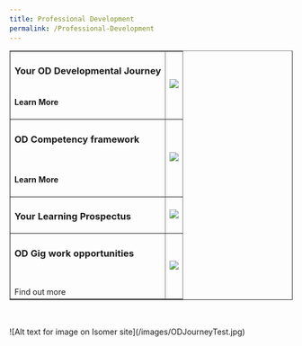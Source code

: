 ```yaml
---
title: Professional Development
permalink: /Professional-Development
---
```

<html>
<body>
<table width="400" border="1" cellpadding="1">
  <tr>
    <td><h3><strong>Your OD Developmental Journey</strong></h3>
      <h4><br>
     Learn More    </h4>      </td>
    <td><img src="https://go.gov.sg/ilod-microsite-test-thumbnail"></td>
  </tr>
  <tr>
    <td><h3>OD Competency framework
    </h3>
    <br> <h4>Learn More    </h4></td>
    <td><img src="https://go.gov.sg/ilod-microsite-test-thumbnail"></td>
  </tr>
  <tr>
    <td><h3><strong>Your Learning Prospectus</strong></h3></td>
    <td><img src="https://go.gov.sg/ilod-microsite-test-thumbnail"></td>
  </tr>
  <tr>
    <td><h3>OD Gig work opportunities
    </h3><br><br>Find out more </td>
    <td><img src="https://go.gov.sg/ilod-microsite-test-thumbnail"></a></td>
  

</table>

</body>
</html>
<br><br>![Alt text for image on Isomer site](/images/ODJourneyTest.jpg)